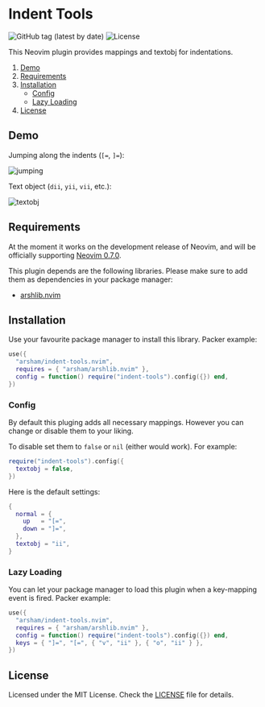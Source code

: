 # Indent Tools

![GitHub tag (latest by date)](https://img.shields.io/github/v/tag/arsham/indent-tools.nvim)
![License](https://img.shields.io/github/license/arsham/indent-tools.nvim)

This Neovim plugin provides mappings and textobj for indentations.

1. [Demo](#demo)
2. [Requirements](#requirements)
3. [Installation](#installation)
   - [Config](#config)
   - [Lazy Loading](#lazy-loading)
4. [License](#license)

## Demo

Jumping along the indents (`[=`, `]=`):

![jumping](https://user-images.githubusercontent.com/428611/148661970-0aad20f2-61ce-4347-8971-6147556a1603.gif)

Text object (`dii`, `yii`, `vii`, etc.):

![textobj](https://user-images.githubusercontent.com/428611/148661973-2d3cccad-715f-4f1e-a277-feb2e85396a9.gif)

## Requirements

At the moment it works on the development release of Neovim, and will be
officially supporting [Neovim 0.7.0](https://github.com/neovim/neovim/releases/tag/v0.7.0).

This plugin depends are the following libraries. Please make sure to add them
as dependencies in your package manager:

- [arshlib.nvim](https://github.com/arsham/arshlib.nvim)

## Installation

Use your favourite package manager to install this library. Packer example:

```lua
use({
  "arsham/indent-tools.nvim",
  requires = { "arsham/arshlib.nvim" },
  config = function() require("indent-tools").config({}) end,
})
```

### Config

By default this pluging adds all necessary mappings. However you can change or
disable them to your liking.

To disable set them to `false` or `nil` (either would work). For example:

```lua
require("indent-tools").config({
  textobj = false,
})
```

Here is the default settings:

```lua
{
  normal = {
    up   = "[=",
    down = "]=",
  },
  textobj = "ii",
}
```

### Lazy Loading

You can let your package manager to load this plugin when a key-mapping
event is fired. Packer example:

```lua
use({
  "arsham/indent-tools.nvim",
  requires = { "arsham/arshlib.nvim" },
  config = function() require("indent-tools").config({}) end,
  keys = { "]=", "[=", { "v", "ii" }, { "o", "ii" } },
})
```

## License

Licensed under the MIT License. Check the [LICENSE](./LICENSE) file for details.

<!--
vim: foldlevel=1
-->
